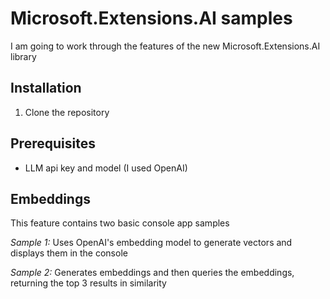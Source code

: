 # Microsoft.Extensions.AI samples
I am going to work through the features of the new Microsoft.Extensions.AI library

## Installation
1. Clone the repository

## Prerequisites
- LLM api key and model (I used OpenAI)

## Embeddings
This feature contains two basic console app samples

*Sample 1:* Uses OpenAI's embedding model to generate vectors and displays them in the console

*Sample 2:* Generates embeddings and then queries the embeddings, returning the top 3 results in similarity

## 